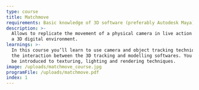 ```yaml
---
type: course
title: Matchmove
requirements: Basic knowledge of 3D software (preferably Autodesk Maya)
description: >-
  Allows to replicate the movement of a physical camera in live action shots in
  a 3D digital environment.
learnings: >-
  In this course you’ll learn to use camera and object tracking techniques, and
  the interaction between the 3D tracking and modelling softwares. You’ll also
  be introduced to texturing, lighting and rendering techniques.
image: /uploads/matchmove_course.jpg
programFile: /uploads/matchmove.pdf
index: 1
---
```



